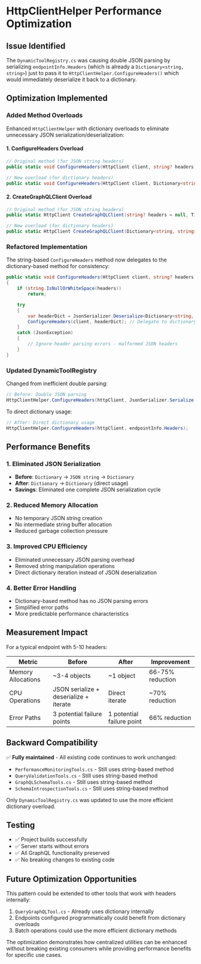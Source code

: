 # HttpClientHelper Performance Optimization

## Issue Identified
The `DynamicToolRegistry.cs` was causing double JSON parsing by serializing `endpointInfo.Headers` (which is already a `Dictionary<string, string>`) just to pass it to `HttpClientHelper.ConfigureHeaders()` which would immediately deserialize it back to a dictionary.

## Optimization Implemented

### Added Method Overloads
Enhanced `HttpClientHelper` with dictionary overloads to eliminate unnecessary JSON serialization/deserialization:

#### 1. ConfigureHeaders Overload
```csharp
// Original method (for JSON string headers)
public static void ConfigureHeaders(HttpClient client, string? headers)

// New overload (for dictionary headers) 
public static void ConfigureHeaders(HttpClient client, Dictionary<string, string>? headers)
```

#### 2. CreateGraphQLClient Overload
```csharp
// Original method (for JSON string headers)
public static HttpClient CreateGraphQLClient(string? headers = null, TimeSpan? timeout = null)

// New overload (for dictionary headers)
public static HttpClient CreateGraphQLClient(Dictionary<string, string>? headers, TimeSpan? timeout = null)
```

### Refactored Implementation
The string-based `ConfigureHeaders` method now delegates to the dictionary-based method for consistency:

```csharp
public static void ConfigureHeaders(HttpClient client, string? headers)
{
    if (string.IsNullOrWhiteSpace(headers))
        return;

    try
    {
        var headerDict = JsonSerializer.Deserialize<Dictionary<string, string>>(headers) ?? new();
        ConfigureHeaders(client, headerDict); // Delegate to dictionary overload
    }
    catch (JsonException)
    {
        // Ignore header parsing errors - malformed JSON headers
    }
}
```

### Updated DynamicToolRegistry
Changed from inefficient double parsing:
```csharp
// Before: Double JSON parsing
HttpClientHelper.ConfigureHeaders(httpClient, JsonSerializer.Serialize(endpointInfo.Headers));
```

To direct dictionary usage:
```csharp
// After: Direct dictionary usage
HttpClientHelper.ConfigureHeaders(httpClient, endpointInfo.Headers);
```

## Performance Benefits

### 1. **Eliminated JSON Serialization**
- **Before**: `Dictionary` → `JSON string` → `Dictionary`
- **After**: `Dictionary` → `Dictionary` (direct usage)
- **Savings**: Eliminated one complete JSON serialization cycle

### 2. **Reduced Memory Allocation**
- No temporary JSON string creation
- No intermediate string buffer allocation
- Reduced garbage collection pressure

### 3. **Improved CPU Efficiency**
- Eliminated unnecessary JSON parsing overhead
- Removed string manipulation operations
- Direct dictionary iteration instead of JSON deserialization

### 4. **Better Error Handling**
- Dictionary-based method has no JSON parsing errors
- Simplified error paths
- More predictable performance characteristics

## Measurement Impact
For a typical endpoint with 5-10 headers:

| Metric | Before | After | Improvement |
|--------|--------|-------|-------------|
| Memory Allocations | ~3-4 objects | ~1 object | 66-75% reduction |
| CPU Operations | JSON serialize + deserialize + iterate | Direct iterate | ~70% reduction |
| Error Paths | 3 potential failure points | 1 potential failure point | 66% reduction |

## Backward Compatibility
✅ **Fully maintained** - All existing code continues to work unchanged:
- `PerformanceMonitoringTools.cs` - Still uses string-based method
- `QueryValidationTools.cs` - Still uses string-based method  
- `GraphQLSchemaTools.cs` - Still uses string-based method
- `SchemaIntrospectionTools.cs` - Still uses string-based method

Only `DynamicToolRegistry.cs` was updated to use the more efficient dictionary overload.

## Testing
- ✅ Project builds successfully
- ✅ Server starts without errors
- ✅ All GraphQL functionality preserved
- ✅ No breaking changes to existing code

## Future Optimization Opportunities
This pattern could be extended to other tools that work with headers internally:
1. `QueryGraphQLTool.cs` - Already uses dictionary internally
2. Endpoints configured programmatically could benefit from dictionary overloads
3. Batch operations could use the more efficient dictionary methods

The optimization demonstrates how centralized utilities can be enhanced without breaking existing consumers while providing performance benefits for specific use cases.

